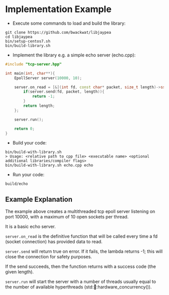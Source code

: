 # Implementation Example

* Execute some commands to load and build the library:
```
git clone https://github.com/bwackwat/libjaypea
cd libjaypea
bin/setup-centos7.sh
bin/build-library.sh
```
* Implement the library e.g. a simple echo server (echo.cpp):
```c++
#include "tcp-server.hpp"

int main(int, char**){
	EpollServer server(10000, 10);

	server.on_read = [&](int fd, const char* packet, size_t length)->ssize_t{
		if(server.send(fd, packet, length)){
			return -1;
		}
		return length;
	};

	server.run();

	return 0;
}
```
* Build your code:
```
bin/build-with-library.sh
> Usage: <relative path to cpp file> <executable name> <optional additional libraries/compiler flags>
bin/build-with-library.sh echo.cpp echo
```
* Run your code:
```
build/echo
```

## Example Explanation

The example above creates a multithreaded tcp epoll server listening on port 10000, with a maximum of 10 open sockets per thread.

It is a basic echo server.

```server.on_read``` is the definitive function that will be called every time a fd (socket connection) has provided data to read.

```server.send``` will return true on error. If it fails, the lambda returns -1; this will close the connection for safety purposes.

If the send succeeds, then the function returns with a success code (the given length).

```server.run``` will start the server with a number of threads usually equal to the number of available hyperthreads (std::thread::hardware_concurrency()).
